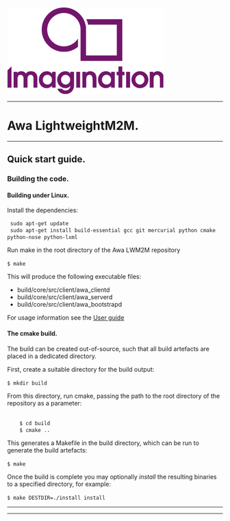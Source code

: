 
![Imagination Technologies Limited logo](img.png)

----


# Awa LightweightM2M.



----

## Quick start guide.


### Building the code.


#### Building under Linux.

 Install the dependencies:


```
 sudo apt-get update
 sudo apt-get install build-essential gcc git mercurial python cmake python-nose python-lxml  
```

Run make in the root directory of the Awa LWM2M repository


````$ make````


This will produce the following executable files:

* build/core/src/client/awa_clientd
* build/core/src/client/awa_serverd
* build/core/src/client/awa_bootstrapd

 
For usage information see the [User guide](userguide.md)


#### The cmake build.


The build can be created out-of-source, such that all build artefacts are placed in a dedicated directory.


First, create a suitable directory for the build output:


````$ mkdir build ````


From this directory, run cmake, passing the path to the root directory of the repository as a parameter:
````

    $ cd build
    $ cmake ..
````


This generates a Makefile in the build directory, which can be run to generate the build artefacts:


````$ make ````


Once the build is complete you may optionally *install* the resulting binaries to a specified directory, for example:


````$ make DESTDIR=./install install ````


----

----

